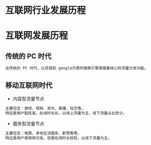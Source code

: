 # 互联网行业发展历程


# 互联网发展历程

## 传统的 PC 时代
```md
在传统的 PC 时代，以百度和 google为首的搜索引擎掌握着核心的流量分发功能。
```
## 移动互联网时代

* 内容型流量节点
```md
主要包含：游戏、视频、资讯、直播、社交等。
特征是用户黏性高，在线时长长，以线上流量为主，线下流量占比较少。
```

* 服务型流量节点
```md
主要包含：电商、本地生活服务、新零售等。
特征是用户使用频次高，但是在线时长较短，以线下流量为主。
```
